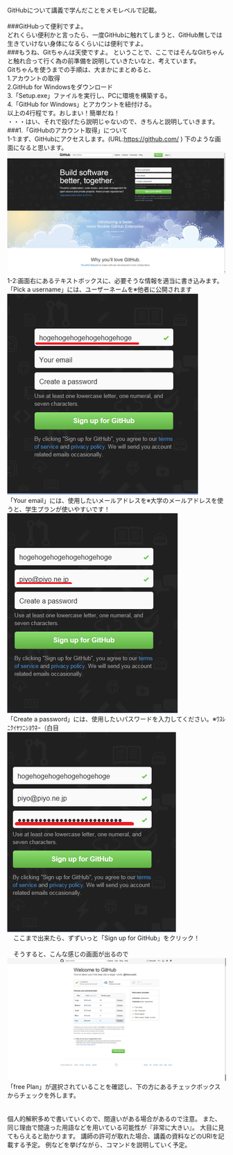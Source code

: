 ﻿GitHubについて講義で学んだことをメモレベルで記載。
<br><br>
###GitHubって便利ですよ。
<br>
  どれくらい便利かと言ったら、一度GitHubに触れてしまうと、GitHub無しでは生きていけない身体になるくらいには便利ですよ。<br>
###もうね、Gitちゃんは天使ですよ。
  ということで、ここではそんなGitちゃんと触れ合って行く為の前準備を説明していきたいなと、考えています。<br>
  Gitちゃんを使うまでの手順は、大まかにまとめると、<br>
  1.アカウントの取得<br>
  2.GitHub for Windowsをダウンロード<br>
  3.「Setup.exe」ファイルを実行し、PCに環境を構築する。<br>
  4.「GitHub for Windows」とアカウントを紐付ける。<br>
  以上の4行程です。おしまい！簡単だね！<br>
  ・・・はい、それで投げたら説明じゃないので、きちんと説明していきます。<br>
###1.「GitHubのアカウント取得」について<br>
  1-1:まず、GitHubにアクセスします。(URL:https://github.com/ ) 下のような画面になると思います。<br>
  ![画像１](https://github.com/TokisaSigure/GitHubReport/blob/akagi1/images/toppage.png)<br>
  1-2:画面右にあるテキストボックスに、必要そうな情報を適当に書き込みます。<br>
  「Pick a username」には、ユーザーネームを※他者に公開されます<br>
  ![画像２](https://github.com/TokisaSigure/GitHubReport/blob/akagi1/images/hogehogehogehogehogehoge.png)<br>
  「Your email」には、使用したいメールアドレスを※大学のメールアドレスを使うと、学生プランが使いやすいです！<br>
  ![画像３](https://github.com/TokisaSigure/GitHubReport/blob/akagi1/images/hogepiyo.png)<br>
  「Create a password」には、使用したいパスワードを入力してください。※ﾜｽﾚﾆｸｲﾔﾂﾆｼﾖｳﾈｰ（白目<br>
  ![画像４](https://github.com/TokisaSigure/GitHubReport/blob/akagi1/images/hogepiyohogera.png)<br>
  　ここまで出来たら、ずずいっと「Sign up for GitHub」をクリック！<br><br>
  　そうすると、こんな感じの画面が出るので<br>
  ![画像5](https://github.com/TokisaSigure/GitHubReport/blob/akagi1/images/selectPlan.png)  
  「free Plan」が選択されていることを確認し、下の方にあるチェックボックスからチェックを外します。<br>
  　  


個人的解釈多めで書いていくので、間違いがある場合があるので注意。
また、同じ理由で間違った用語などを用いている可能性が『非常に大きい』。
大目に見てもらえると助かります。
講師の許可が取れた場合、講義の資料などのURIを記載する予定。
例などを挙げながら、コマンドを説明していく予定。

